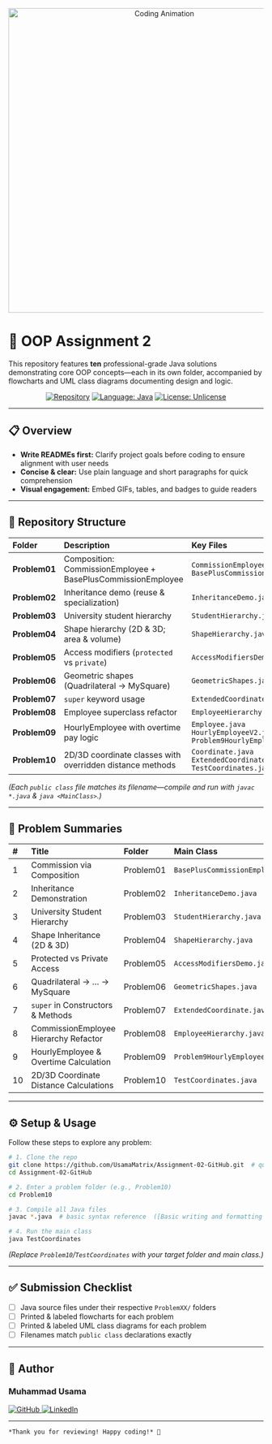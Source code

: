 <p align="center">
  <img src="https://media4.giphy.com/media/v1.Y2lkPTc5MGI3NjExMHJ1dWhia3UzMmttMmUydjJjcjFqejJxN2o0MGptMmt4dTRjaDNlYyZlcD12MV9pbnRlcm5hbF9naWZfYnlfaWQmY3Q/Npdl9kOaKFJHuRCBGx/giphy.gif" alt="Coding Animation" width="600"/>
</p>

# 🚀 OOP Assignment 2

This repository features **ten** professional-grade Java solutions demonstrating core OOP concepts—each in its own folder, accompanied by flowcharts and UML class diagrams documenting design and logic.  

<p align="center">
  <a href="https://github.com/UsamaMatrix/JAVA-OOP"><img src="https://img.shields.io/badge/Repository-OOP_Assignment_2-blue.svg" alt="Repository"></a>
  <a href="https://www.java.com"><img src="https://img.shields.io/badge/Language-Java-orange.svg" alt="Language: Java"></a>
  <a href="https://unlicense.org"><img src="https://img.shields.io/badge/License-Unlicense-lightgrey.svg" alt="License: Unlicense"></a>
</p>

---

## 📋 Overview

- **Write READMEs first:** Clarify project goals before coding to ensure alignment with user needs  
- **Concise & clear:** Use plain language and short paragraphs for quick comprehension   
- **Visual engagement:** Embed GIFs, tables, and badges to guide readers 
---

## 📂 Repository Structure

| Folder       | Description                                                | Key Files                                                                                   |
|:-------------|:-----------------------------------------------------------|:-------------------------------------------------------------------------------------------|
| **Problem01**| Composition: CommissionEmployee + BasePlusCommissionEmployee| `CommissionEmployee.java`<br>`BasePlusCommissionEmployee.java`                             |
| **Problem02**| Inheritance demo (reuse & specialization)                  | `InheritanceDemo.java`                                                                      |
| **Problem03**| University student hierarchy                              | `StudentHierarchy.java`                                                                     |
| **Problem04**| Shape hierarchy (2D & 3D; area & volume)                  | `ShapeHierarchy.java`                                                                       |
| **Problem05**| Access modifiers (`protected` vs `private`)               | `AccessModifiersDemo.java`                                                                  |
| **Problem06**| Geometric shapes (Quadrilateral → MySquare)                | `GeometricShapes.java`                                                                      |
| **Problem07**| `super` keyword usage                                      | `ExtendedCoordinate.java`                                                                   |
| **Problem08**| Employee superclass refactor                               | `EmployeeHierarchy.java`                                                                    |
| **Problem09**| HourlyEmployee with overtime pay logic                     | `Employee.java`<br>`HourlyEmployeeV2.java`<br>`Problem9HourlyEmployeeTest.java`             |
| **Problem10**| 2D/3D coordinate classes with overridden distance methods  | `Coordinate.java`<br>`ExtendedCoordinate.java`<br>`TestCoordinates.java`                    |

*(Each `public class` file matches its filename—compile and run with `javac *.java` & `java <MainClass>`.)*  

---

## 📝 Problem Summaries

| #  | Title                                     | Folder      | Main Class                          |
|:---|:------------------------------------------|:------------|:------------------------------------|
| 1  | Commission via Composition                | Problem01   | `BasePlusCommissionEmployee.java`   |
| 2  | Inheritance Demonstration                 | Problem02   | `InheritanceDemo.java`              |
| 3  | University Student Hierarchy              | Problem03   | `StudentHierarchy.java`             |
| 4  | Shape Inheritance (2D & 3D)               | Problem04   | `ShapeHierarchy.java`               |
| 5  | Protected vs Private Access               | Problem05   | `AccessModifiersDemo.java`          |
| 6  | Quadrilateral → … → MySquare              | Problem06   | `GeometricShapes.java`              |
| 7  | `super` in Constructors & Methods         | Problem07   | `ExtendedCoordinate.java`           |
| 8  | CommissionEmployee Hierarchy Refactor     | Problem08   | `EmployeeHierarchy.java`            |
| 9  | HourlyEmployee & Overtime Calculation     | Problem09   | `Problem9HourlyEmployeeTest.java`   |
| 10 | 2D/3D Coordinate Distance Calculations    | Problem10   | `TestCoordinates.java`              |

---

## ⚙️ Setup & Usage

Follow these steps to explore any problem:

```bash
# 1. Clone the repo
git clone https://github.com/UsamaMatrix/Assignment-02-GitHub.git  # quick start template  ([readme-best-practices/README-default.md at master - GitHub](https://github.com/jehna/readme-best-practices/blob/master/README-default.md?utm_source=chatgpt.com))
cd Assignment-02-GitHub

# 2. Enter a problem folder (e.g., Problem10)
cd Problem10

# 3. Compile all Java files
javac *.java  # basic syntax reference  ([Basic writing and formatting syntax - GitHub Docs](https://docs.github.com/github/writing-on-github/getting-started-with-writing-and-formatting-on-github/basic-writing-and-formatting-syntax?utm_source=chatgpt.com))

# 4. Run the main class
java TestCoordinates
```

*(Replace `Problem10`/`TestCoordinates` with your target folder and main class.)*  

---

## ✅ Submission Checklist

- [ ] Java source files under their respective `ProblemXX/` folders  
- [ ] Printed & labeled flowcharts for each problem  
- [ ] Printed & labeled UML class diagrams for each problem  
- [ ] Filenames match `public class` declarations exactly  

---

## 👤 Author

### Muhammad Usama <p align="center">
  <a href="https://github.com/UsamaMatrix">
    <img src="https://img.shields.io/badge/GitHub-UsamaMatrix-black?logo=github&style=flat-square" alt="GitHub">
  </a>
  <a href="https://www.linkedin.com/in/UsamaMatrix">
    <img src="https://img.shields.io/badge/LinkedIn-UsamaMatrix-blue?logo=linkedin&style=flat-square" alt="LinkedIn">
  </a>
</p>
 
---

```
*Thank you for reviewing! Happy coding!* 🚀
